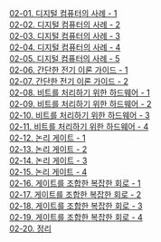 [02-01. 디지털 컴퓨터의 사례 - 1](<02-01. 디지털 컴퓨터의 사례 - 1.md>)\
[02-02. 디지털 컴퓨터의 사례 - 2](<02-02. 디지털 컴퓨터의 사례 - 2.md>)\
[02-03. 디지털 컴퓨터의 사례 - 3](<02-03. 디지털 컴퓨터의 사례 - 3.md>)\
[02-04. 디지털 컴퓨터의 사례 - 4](<02-04. 디지털 컴퓨터의 사례 - 4.md>)\
[02-05. 디지털 컴퓨터의 사례 - 5](<02-05. 디지털 컴퓨터의 사례 - 5.md>)\
[02-06. 간단한 전기 이론 가이드 - 1](<02-06. 간단한 전기 이론 가이드 - 1.md>)\
[02-07. 간단한 전기 이론 가이드 - 2](<02-07. 간단한 전기 이론 가이드 - 2.md>)\
[02-08. 비트를 처리하기 위한 하드웨어 - 1](<02-08. 비트를 처리하기 위한 하드웨어 - 1.md>)\
[02-09. 비트를 처리하기 위한 하드웨어 - 2](<02-09. 비트를 처리하기 위한 하드웨어 - 2.md>)\
[02-10. 비트를 처리하기 위한 하드웨어 - 3](<02-10. 비트를 처리하기 위한 하드웨어 - 3.md>)\
[02-11. 비트를 처리하기 위한 하드웨어 - 4](<02-11. 비트를 처리하기 위한 하드웨어 - 4.md>)\
[02-12. 논리 게이트 - 1](<02-12. 논리 게이트 - 1.md>)\
[02-13. 논리 게이트 - 2](<02-13. 논리 게이트 - 2.md>)\
[02-14. 논리 게이트 - 3](<02-14. 논리 게이트 - 3.md>)\
[02-15. 논리 게이트 - 4](<02-15. 논리 게이트 - 4.md>)\
[02-16. 게이트를 조합한 복잡한 회로 - 1](<02-16. 게이트를 조합한 복잡한 회로 - 1.md>)\
[02-17. 게이트를 조합한 복잡한 회로 - 2](<02-17. 게이트를 조합한 복잡한 회로 - 2.md>)\
[02-18. 게이트를 조합한 복잡한 회로 - 3](<02-18. 게이트를 조합한 복잡한 회로 - 3.md>)\
[02-19. 게이트를 조합한 복잡한 회로 - 4](<02-19. 게이트를 조합한 복잡한 회로 - 4.md>)\
[02-20. 정리](<02-20. 정리>)